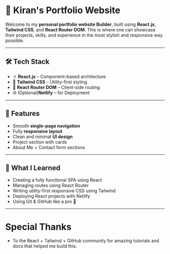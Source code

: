 # 🚀 Kiran's Portfolio Website

Welcome to my **personal portfolio website Builder**, built using **React.js**, **Tailwind CSS**, and **React Router DOM**. This is where one can  showcase their projects, skills, and experience in the most stylish and responsive way possible.

---

## 🛠️ Tech Stack

- ⚛️ **React.js** – Component-based architecture
- 🎨 **Tailwind CSS** – Utility-first styling
- 🔀 **React Router DOM** – Client-side routing
- 🌐 (Optional)**Netlify** – for Deployment

---

## 🚗 Features

- Smooth **single-page navigation**
- Fully **responsive layout**
- Clean and minimal **UI design**
- Project section with cards
- About Me + Contact form sections

---

## 🧠 What I Learned

- Creating a fully functional SPA using React
- Managing routes using React Router
- Writing utility-first responsive CSS using Tailwind
- Deploying React projects with Netlify
- Using Git & GitHub like a pro 🚀

---

# Special Thanks

- To the React + Tailwind + GitHub community for amazing tutorials and docs that helped me build this.